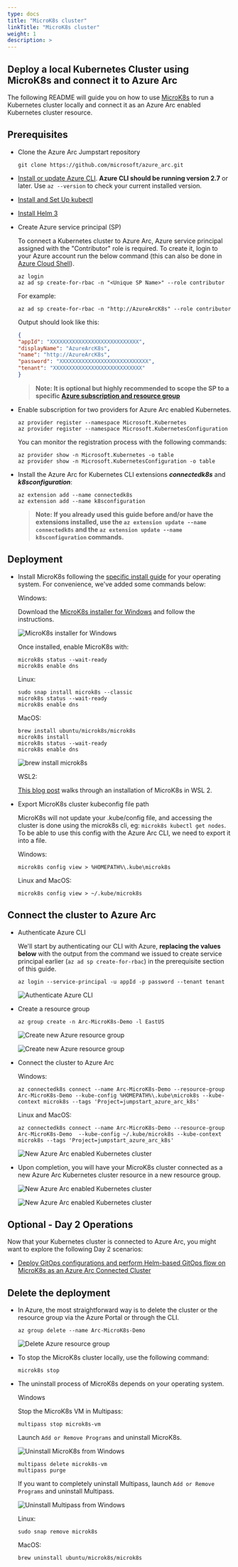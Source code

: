 ```yaml
---
type: docs
title: "MicroK8s cluster"
linkTitle: "MicroK8s cluster"
weight: 1
description: >
---
```


## Deploy a local Kubernetes Cluster using MicroK8s and connect it to Azure Arc

The following README will guide you on how to use [MicroK8s](https://microk8s.io/) to run a Kubernetes cluster locally and connect it as an Azure Arc enabled Kubernetes cluster resource.

## Prerequisites

* Clone the Azure Arc Jumpstart repository

    ```console
    git clone https://github.com/microsoft/azure_arc.git
    ```

* [Install or update Azure CLI](https://docs.microsoft.com/en-us/cli/azure/install-azure-cli?view=azure-cli-latest). **Azure CLI should be running version 2.7** or later. Use ```az --version``` to check your current installed version.

* [Install and Set Up kubectl](https://kubernetes.io/docs/tasks/tools/install-kubectl/)

* [Install Helm 3](https://helm.sh/docs/intro/install/)

* Create Azure service principal (SP)

  To connect a Kubernetes cluster to Azure Arc, Azure service principal assigned with the "Contributor" role is required. To create it, login to your Azure account run the below command (this can also be done in [Azure Cloud Shell](https://shell.azure.com/)).

  ```console
  az login
  az ad sp create-for-rbac -n "<Unique SP Name>" --role contributor
  ```

  For example:

  ```console
  az ad sp create-for-rbac -n "http://AzureArcK8s" --role contributor
  ```

  Output should look like this:

  ```json
  {
  "appId": "XXXXXXXXXXXXXXXXXXXXXXXXXXXX",
  "displayName": "AzureArcK8s",
  "name": "http://AzureArcK8s",
  "password": "XXXXXXXXXXXXXXXXXXXXXXXXXXXX",
  "tenant": "XXXXXXXXXXXXXXXXXXXXXXXXXXXX"
  }
  ```

  > **Note: It is optional but highly recommended to scope the SP to a specific [Azure subscription and resource group](https://docs.microsoft.com/en-us/cli/azure/ad/sp?view=azure-cli-latest)**

* Enable subscription for two providers for Azure Arc enabled Kubernetes.
  
  ```console
  az provider register --namespace Microsoft.Kubernetes
  az provider register --namespace Microsoft.KubernetesConfiguration
  ```

  You can monitor the registration process with the following commands:

  ```console
  az provider show -n Microsoft.Kubernetes -o table
  az provider show -n Microsoft.KubernetesConfiguration -o table
  ```

* Install the Azure Arc for Kubernetes CLI extensions ***connectedk8s*** and ***k8sconfiguration***:

  ```console
  az extension add --name connectedk8s
  az extension add --name k8sconfiguration
  ```

  > **Note: If you already used this guide before and/or have the extensions installed, use the ```az extension update --name connectedk8s``` and the ```az extension update --name k8sconfiguration``` commands.**

## Deployment

* Install MicroK8s following the [specific install guide](https://microk8s.io/) for your operating system. For convenience, we've added some commands below:

  Windows:
  
    Download the [MicroK8s installer for Windows](https://microk8s.io/docs/install-alternatives#heading--windows) and follow the instructions.

    ![ MicroK8s installer for Windows](https://aws1.discourse-cdn.com/business6/uploads/kubernetes/original/2X/c/cc39a370d6a9f62bbcfa0b84ba8356da84a4c8c1.png)

    Once installed, enable MicroK8s with:

    ```console
    microk8s status --wait-ready
    microk8s enable dns
    ```

  Linux:

    ```console
    sudo snap install microk8s --classic
    microk8s status --wait-ready
    microk8s enable dns
    ```

  MacOS:

    ```console
    brew install ubuntu/microk8s/microk8s
    microk8s install
    microk8s status --wait-ready
    microk8s enable dns
    ```

    ![brew install microk8s](https://assets.ubuntu.com/v1/670398bd-mac1.png)

  WSL2:

  [This blog post](https://ubuntu.com/blog/kubernetes-on-windows-with-microk8s-and-wsl-2) walks through an installation of MicroK8s in WSL 2.

* Export MicroK8s cluster kubeconfig file path

  MicroK8s will not update your .kube/config file, and accessing the cluster is done using the microk8s cli, eg: `microk8s kubectl get nodes`. To be able to use this config with the Azure Arc CLI, we need to export it into a file.

  Windows:

    ```console
    microk8s config view > %HOMEPATH%\.kube\microk8s
    ```

  Linux and MacOS:

    ```console
    microk8s config view > ~/.kube/microk8s
    ```

## Connect the cluster to Azure Arc

* Authenticate Azure CLI

  We'll start by authenticating our CLI with Azure, **replacing the values below** with the output from the command we issued to create service principal earlier (`az ad sp create-for-rbac`) in the prerequisite section of this guide.

  ```console
  az login --service-principal -u appId -p password --tenant tenant
  ```

  ![Authenticate Azure CLI](./01.png)

* Create a resource group

  ```console
  az group create -n Arc-MicroK8s-Demo -l EastUS
  ```

  ![Create new Azure resource group](./02.png)

  ![Create new Azure resource group](./03.png)

* Connect the cluster to Azure Arc

  Windows:

  ```console
  az connectedk8s connect --name Arc-MicroK8s-Demo --resource-group Arc-MicroK8s-Demo --kube-config %HOMEPATH%\.kube\microk8s --kube-context microk8s --tags 'Project=jumpstart_azure_arc_k8s'
  ```

  Linux and MacOS:

  ```console
  az connectedk8s connect --name Arc-MicroK8s-Demo --resource-group Arc-MicroK8s-Demo  --kube-config ~/.kube/microk8s --kube-context microk8s --tags 'Project=jumpstart_azure_arc_k8s'
  ```

  ![New Azure Arc enabled Kubernetes cluster](./04.png)

* Upon completion, you will have your MicroK8s cluster connected as a new Azure Arc Kubernetes cluster resource in a new resource group.

  ![New Azure Arc enabled Kubernetes cluster](./05.png)

  ![New Azure Arc enabled Kubernetes cluster](./06.png)

## Optional - Day 2 Operations

Now that your Kubernetes cluster is connected to Azure Arc, you might want to explore the following Day 2 scenarios:

* [Deploy GitOps configurations and perform Helm-based GitOps flow on MicroK8s as an Azure Arc Connected Cluster](https://github.com/microsoft/azure_arc/blob/main/docs/azure_arc_jumpstart/azure_arc_k8s/day2/microk8s/local_microk8s_gitops_helm/_index.md)

## Delete the deployment

* In Azure, the most straightforward way is to delete the cluster or the resource group via the Azure Portal or through the CLI.

  ```console
  az group delete --name Arc-MicroK8s-Demo
  ```

  ![Delete Azure resource group](./07.png)

* To stop the MicroK8s cluster locally, use the following command:

  ```console
  microk8s stop
  ```

* The uninstall process of MicroK8s depends on your operating system.

  Windows

    Stop the MicroK8s VM in Multipass:

    ```console
    multipass stop microk8s-vm
    ```

    Launch `Add or Remove Programs` and uninstall MicroK8s.

    ![Uninstall MicroK8s from Windows](./08.png)

    ```console
    multipass delete microk8s-vm
    multipass purge
    ```

    If you want to completely uninstall Multipass, launch `Add or Remove Programs` and uninstall Multipass.

    ![Uninstall Multipass from Windows](./09.png)

  Linux:

    ```console
    sudo snap remove microk8s
    ```
  
  MacOS:

    ```console
    brew uninstall ubuntu/microk8s/microk8s
    ```
